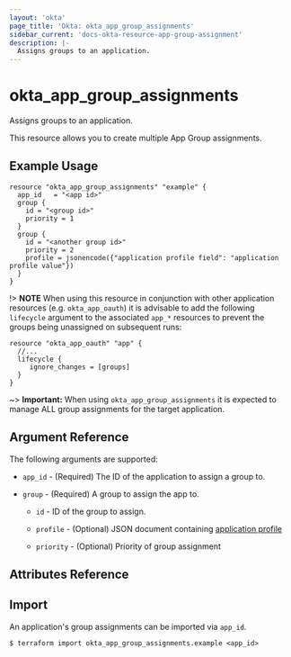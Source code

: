 ```yaml
---
layout: 'okta'
page_title: 'Okta: okta_app_group_assignments'
sidebar_current: 'docs-okta-resource-app-group-assignment'
description: |-
  Assigns groups to an application.
---
```


# okta_app_group_assignments

Assigns groups to an application.

This resource allows you to create multiple App Group assignments.

## Example Usage

```hcl
resource "okta_app_group_assignments" "example" {
  app_id   = "<app id>"
  group {
    id = "<group id>"
    priority = 1
  }
  group {
    id = "<another group id>"
    priority = 2
    profile = jsonencode({"application profile field": "application profile value"})
  }
}

```

!> **NOTE** When using this resource in conjunction with other application resources (e.g. `okta_app_oauth`) it is advisable to add the following `lifecycle` argument to the associated `app_*` resources to prevent the groups being unassigned on subsequent runs:

```hcl
resource "okta_app_oauth" "app" {
  //...
  lifecycle {
     ignore_changes = [groups]
  }
}
```

~> **Important:** When using `okta_app_group_assignments` it is expected to manage ALL group assignments for the target application.

## Argument Reference

The following arguments are supported:

- `app_id` - (Required) The ID of the application to assign a group to.

- `group` - (Required) A group to assign the app to.

    - `id` - ID of the group to assign.

    - `profile` - (Optional) JSON document containing [application profile](https://developer.okta.com/docs/reference/api/apps/#profile-object)

    - `priority` - (Optional) Priority of group assignment



## Attributes Reference


## Import

An application's group assignments can be imported via `app_id`.

```
$ terraform import okta_app_group_assignments.example <app_id>
```
